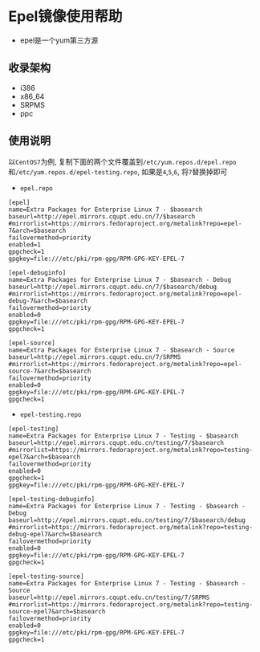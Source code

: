 # Epel镜像使用帮助

- epel是一个yum第三方源

## 收录架构

- i386
- x86_64
- SRPMS
- ppc

## 使用说明
以`CentOS7`为例, 复制下面的两个文件覆盖到`/etc/yum.repos.d/epel.repo`和`/etc/yum.repos.d/epel-testing.repo`, 如果是`4`,`5`,`6`, 将`7`替换掉即可
 

- `epel.repo`
	
<pre><code>[epel]
name=Extra Packages for Enterprise Linux 7 - $basearch
baseurl=http://epel.mirrors.cqupt.edu.cn/7/$basearch
#mirrorlist=https://mirrors.fedoraproject.org/metalink?repo=epel-7&arch=$basearch
failovermethod=priority
enabled=1
gpgcheck=1
gpgkey=file:///etc/pki/rpm-gpg/RPM-GPG-KEY-EPEL-7
    
[epel-debuginfo]
name=Extra Packages for Enterprise Linux 7 - $basearch - Debug
baseurl=http://epel.mirrors.cqupt.edu.cn/7/$basearch/debug
#mirrorlist=https://mirrors.fedoraproject.org/metalink?repo=epel-debug-7&arch=$basearch
failovermethod=priority
enabled=0
gpgkey=file:///etc/pki/rpm-gpg/RPM-GPG-KEY-EPEL-7
gpgcheck=1
    
[epel-source]
name=Extra Packages for Enterprise Linux 7 - $basearch - Source
baseurl=http://epel.mirrors.cqupt.edu.cn/7/SRPMS
#mirrorlist=https://mirrors.fedoraproject.org/metalink?repo=epel-source-7&arch=$basearch
failovermethod=priority
enabled=0
gpgkey=file:///etc/pki/rpm-gpg/RPM-GPG-KEY-EPEL-7
gpgcheck=1</code></pre>
        
- `epel-testing.repo`

<pre><code>[epel-testing]
name=Extra Packages for Enterprise Linux 7 - Testing - $basearch
baseurl=http://epel.mirrors.cqupt.edu.cn/testing/7/$basearch
#mirrorlist=https://mirrors.fedoraproject.org/metalink?repo=testing-epel7&arch=$basearch
failovermethod=priority
enabled=0
gpgcheck=1
gpgkey=file:///etc/pki/rpm-gpg/RPM-GPG-KEY-EPEL-7
    
[epel-testing-debuginfo]
name=Extra Packages for Enterprise Linux 7 - Testing - $basearch - Debug
baseurl=http://epel.mirrors.cqupt.edu.cn/testing/7/$basearch/debug
#mirrorlist=https://mirrors.fedoraproject.org/metalink?repo=testing-debug-epel7&arch=$basearch
failovermethod=priority
enabled=0
gpgkey=file:///etc/pki/rpm-gpg/RPM-GPG-KEY-EPEL-7
gpgcheck=1
    
[epel-testing-source]
name=Extra Packages for Enterprise Linux 7 - Testing - $basearch - Source
baseurl=http://epel.mirrors.cqupt.edu.cn/testing/7/SRPMS
#mirrorlist=https://mirrors.fedoraproject.org/metalink?repo=testing-source-epel7&arch=$basearch
failovermethod=priority
enabled=0
gpgkey=file:///etc/pki/rpm-gpg/RPM-GPG-KEY-EPEL-7
gpgcheck=1</code></pre>
